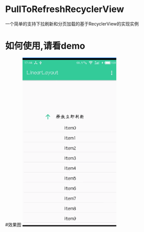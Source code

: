 # PullToRefreshRecyclerView
一个简单的支持下拉刷新和分页加载的基于RecyclerView的实现实例
# 如何使用,请看demo
#效果图
![image](https://github.com/littleloulou/PullToRefreshRecyclerView/blob/master/demo.gif)
